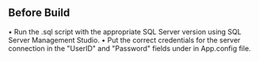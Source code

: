 ## Before Build

• Run the .sql script with the appropriate SQL Server version using SQL Server Management Studio.
• Put the correct credentials for the server connection in the "UserID" and "Password" fields under <appSettings> in App.config file.
